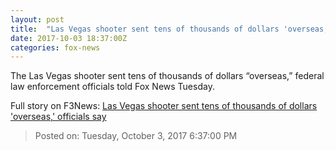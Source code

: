 ```yaml
---
layout: post
title:  "Las Vegas shooter sent tens of thousands of dollars 'overseas,' officials say"
date: 2017-10-03 18:37:00Z
categories: fox-news
---
```


The Las Vegas shooter sent tens of thousands of dollars “overseas,” federal law enforcement officials told Fox News Tuesday.


Full story on F3News: [Las Vegas shooter sent tens of thousands of dollars 'overseas,' officials say](http://www.f3nws.com/n/ARbZZC)

> Posted on: Tuesday, October 3, 2017 6:37:00 PM
